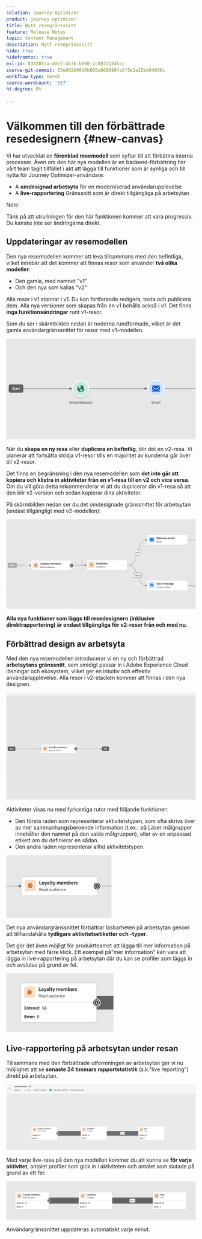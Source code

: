 ```yaml
---
solution: Journey Optimizer
product: journey optimizer
title: Nytt resegränssnitt
feature: Release Notes
topic: Content Management
description: Nytt resegränssnitt
hide: true
hidefromtoc: true
exl-id: 03828fca-dde7-4b3b-b890-2c007d1245cc
source-git-commit: 55e002b00d0b605a868088fa3f5e1a15be64800c
workflow-type: tm+mt
source-wordcount: '557'
ht-degree: 0%

---
```


# Välkommen till den förbättrade resedesignern {#new-canvas}

Vi har utvecklat en **förenklad resemodell** som syftar till att förbättra interna processer. Även om den här nya modellen är en backend-förbättring har vårt team tagit tillfället i akt att lägga till funktioner som är synliga och till nytta för Journey Optimizer-användare:

* A **omdesignad arbetsyta** för en moderniserad användarupplevelse
* A **live-rapportering** Gränssnitt som är direkt tillgängliga på arbetsytan

>[!NOTE]
>
>Tänk på att utrullningen för den här funktionen kommer att vara progressiv. Du kanske inte ser ändringarna direkt.

## Uppdateringar av resemodellen

Den nya resemodellen kommer att leva tillsammans med den befintliga, vilket innebär att det kommer att finnas resor som använder **två olika modeller**:

* Den gamla, med namnet &quot;v1&quot;
* Och den nya som kallas &quot;v2&quot;

Alla resor i v1 stannar i v1. Du kan fortfarande redigera, testa och publicera dem. Alla nya versioner som skapas från en v1 behålls också i v1. Det finns **inga funktionsändringar** runt v1-resor.

Som du ser i skärmbilden nedan är noderna rundformade, vilket är det gamla användargränssnittet för resor med v1-modellen.

![](assets/new-canvas.png)

När du **skapa en ny resa** eller **duplicera en befintlig**, blir det en v2-resa.  Vi planerar att fortsätta stödja v1-resor tills en majoritet av kunderna går över till v2-resor.

Det finns en begränsning i den nya resemodellen som **det inte går att kopiera och klistra in aktiviteter från en v1-resa till en v2 och vice versa**. Om du vill göra detta rekommenderar vi att du duplicerar din v1-resa så att den blir v2-version och sedan kopierar dina aktiviteter.

På skärmbilden nedan ser du det omdesignade gränssnittet för arbetsytan (endast tillgängligt med v2-modellen):

![](assets/new-canvas2.png)

**Alla nya funktioner som läggs till resedesignern (inklusive direktrapportering) är endast tillgängliga för v2-resor från och med nu.**

## Förbättrad design av arbetsyta

Med den nya resemodellen introducerar vi en ny och förbättrad **arbetsytans gränssnitt**, som smidigt passar in i Adobe Experience Cloud lösningar och ekosystem, vilket ger en intuitiv och effektiv användarupplevelse. Alla resor i v2-stacken kommer att finnas i den nya designen.

![](assets/new-canvas3.gif)

Aktiviteter visas nu med fyrkantiga rutor med följande funktioner:

* Den första raden som representerar aktivitetstypen, som ofta skrivs över av mer sammanhangsberoende information (t.ex.: på Läser målgrupper innehåller den namnet på den valda målgruppen), eller av en anpassad etikett om du definierar en sådan.
* Den andra raden representerar alltid aktivitetstypen.

![](assets/new-canvas4.png)

Det nya användargränssnittet förbättrar läsbarheten på arbetsytan genom att tillhandahålla **tydligare aktivitetsetiketter och -typer**.

Det gör det även möjligt för produktteamet att lägga till mer information på arbetsytan med färre klick. Ett exempel på&quot;mer information&quot; kan vara att lägga in live-rapportering på arbetsytan där du kan se profiler som läggs in och avslutas på grund av fel.

![](assets/new-canvas5.png)


## Live-rapportering på arbetsytan under resan

Tillsammans med den förbättrade utformningen av arbetsytan ger vi nu möjlighet att se **senaste 24 timmars rapportstatistik** (s.k.&quot;live reporting&quot;) direkt på arbetsytan.

![](assets/new-canvas6bis.png)

Med varje live-resa på den nya modellen kommer du att kunna se **för varje aktivitet**, antalet profiler som gick in i aktiviteten och antalet som slutade på grund av ett fel:

![](assets/new-canvas8.png)

<!--`
With every live journey on the new model, you will be able to see two types of "last 24 hours" reporting information:

* On a **new insert**, you will see:
    * The number of profiles that have been exported for audience-triggered journeys. You will see the number of profiles available in the last export job alongside the time when that export has been made.
    * The number of profiles who exited the journey
    * The percentage of errors
    ![](assets/new-canvas7.png)
* **On each activity**, you will see the number of profiles who entered that activity and the number who exited because of an error:
    ![](assets/new-canvas8.png)
-->

Användargränssnittet uppdateras automatiskt varje minut.

<!--
Please note that you may see differences between the number of exported profiles and the number of profiles flowing through the journey. The exported profiles count only provides information about the last export job being made while the number of profiles entering an activity only contains profiles who did it in the last 24 hours. This can especially be visible on recurring daily journeys as there could be a data overlap between two days.
-->
